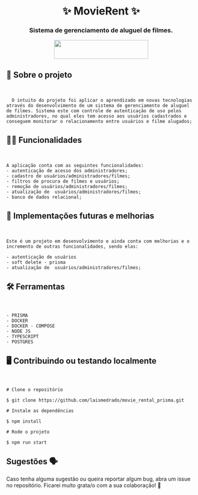
<h1 align = "center"> ✨ MovieRent  ✨  </h1 >   
  
 <h3 align = "center">   Sistema de gerenciamento de aluguel de filmes. </h3>

<div align = "center">
<img src="https://user-images.githubusercontent.com/31759644/187200511-9a874296-7181-48b2-831f-571200d3b96e.png"  width="250" height="50" /> 
</div>


## 📑 Sobre o projeto
</br>

      O intuito do projeto foi aplicar o aprendizado em novas tecnologias através do desenvolvimento de um sistema de gerenciamento de aluguel de filmes. Sistema este com controle de autenticação de uso pelos administradores, no qual eles tem acesso aos usuários cadastrados e conseguem monitorar o relacionamento entre usuários e filme alugados;

## ✍🏻 Funcionalidades
</br>

    A aplicação conta com as seguintes funcionalidades:
    - autenticação de acesso dos administradores;
    - cadastro de usuários/administradores/filmes;
    - filtros de procura de filmes e usuários;
    - remoção de usuários/administradores/filmes;
    - atualização de  usuários/administradores/filmes;
    - banco de dados relacional;

 

## 📆 Implementações futuras e melhorias
</br>

    Este é um projeto em desenvolvimento e ainda conta com melhorias e o incremento de outras funcionalidades, sendo elas:

    - autenticação de usuários
    - soft delete - prisma
    - atualização de  usuários/administradores/filmes;

## 🛠 Ferramentas 
</br>


    - PRISMA
    - DOCKER
    - DOCKER - COMPOSE
    - NODE JS
    - TYPESCRIPT
    - POSTGRES

## 🖥 Contribuindo ou testando localmente 
</br>

```
# Clone o repositório 

$ git clone https://github.com/laismedrado/movie_rental_prisma.git
```

```
# Instale as dependências 

$ npm install
```

```
# Rode o projeto

$ npm run start
```

## Sugestões 🗣

Caso tenha alguma sugestão ou queira reportar algum bug, abra um issue no repositório. Ficarei muito grata/o com a sua colaboração! 🤝
